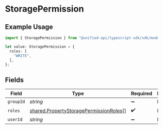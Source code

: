 # StoragePermission

## Example Usage

```typescript
import { StoragePermission } from "@unified-api/typescript-sdk/sdk/models/shared";

let value: StoragePermission = {
  roles: [
    "WRITE",
  ],
};
```

## Fields

| Field                                                                                                   | Type                                                                                                    | Required                                                                                                | Description                                                                                             |
| ------------------------------------------------------------------------------------------------------- | ------------------------------------------------------------------------------------------------------- | ------------------------------------------------------------------------------------------------------- | ------------------------------------------------------------------------------------------------------- |
| `groupId`                                                                                               | *string*                                                                                                | :heavy_minus_sign:                                                                                      | N/A                                                                                                     |
| `roles`                                                                                                 | [shared.PropertyStoragePermissionRoles](../../../sdk/models/shared/propertystoragepermissionroles.md)[] | :heavy_check_mark:                                                                                      | N/A                                                                                                     |
| `userId`                                                                                                | *string*                                                                                                | :heavy_minus_sign:                                                                                      | N/A                                                                                                     |